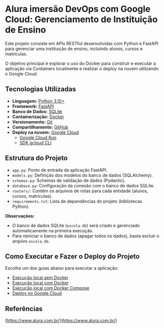 # Alura imersão DevOps com Google Cloud: Gerenciamento de Instituição de Ensino

Este projeto consiste em APIs RESTful desenvolvidas com Python e FastAPI para gerenciar uma instituição de ensino, incluindo alunos, cursos e matrículas.

O objetivo principal é explorar o uso do Docker para construir e executar a aplicação via Containers localmente e realizar o deploy na nuvem utilizando o Google Cloud.

## Tecnologias Utilizadas

* **Linguagem:** [Python 3.10+](https://www.python.org/downloads/)
* **Framework:** [FastAPI](https://fastapi.tiangolo.com/)
* **Banco de Dados:** [SQLite](https://www.sqlite.org/)
* **Containerização:** [Docker](https://www.docker.com/get-started/)
* **Versionamento:** [Git](https://git-scm.com/downloads)
* **Compartilhamento:** [GitHub](https://github.com/)
* **Deploy na nuvem:** [Google Cloud](https://console.cloud.google.com/)
    - [Google Cloud Run](https://cloud.google.com/run/docs)
    - [SDK gcloud CLI](https://cloud.google.com/sdk/docs/install)

## Estrutura do Projeto

* `app.py`: Ponto de entrada da aplicação FastAPI.
* `models.py`: Definição dos modelos do banco de dados (SQLAlchemy).
* `schemas.py`: Schemas de validação de dados (Pydantic).
* `database.py`: Configuração da conexão com o banco de dados SQLite.
* `routers/`: Contém os arquivos de rotas para cada entidade (alunos, cursos, matrículas).
* `requirements.txt`: Lista de dependências do projeto (bibliotecas Python).

**Observações:**

* O banco de dados SQLite (`escola.db`) será criado e gerenciado automaticamente na primeira execução.
* Para reiniciar o banco de dados (apagar todos os dados), basta excluir o arquivo `escola.db`.

## Como Executar e Fazer o Deploy do Projeto

Escolha um dos guias abaixo para executar a aplicação:

- [Execução local sem Docker](./readme-no-docker.md)
- [Execução local com Docker](./readme-docker.md)
- [Execução local com Docker Compose](./readme-docker-compose.md)
- [Deploy no Google Cloud](./readme-googlecloud.md)

## Referências

[https://www.alura.com.br/](https://www.alura.com.br/)
